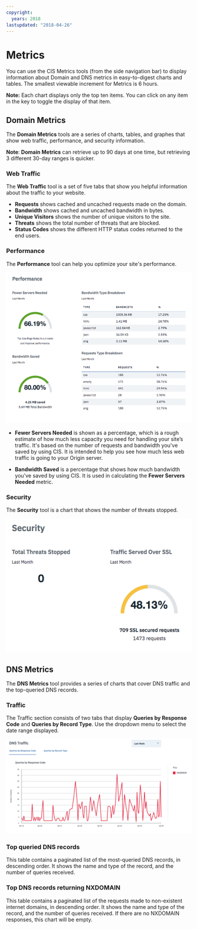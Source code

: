 ```yaml
---
copyright:
  years: 2018
lastupdated: "2018-04-26"
---
```


# Metrics

You can use the CIS Metrics tools (from the side navigation bar) to display information about Domain and DNS metrics in easy-to-digest charts and tables. The smallest viewable increment for Metrics is 6 hours.
    
**Note:** Each chart displays only the top ten items. You can click on any item in the key to toggle the display of that item.

## Domain Metrics
The **Domain Metrics** tools are a series of charts, tables, and graphes that show web traffic, performance, and security information.

**Note**: **Domain Metrics** can retrieve up to 90 days at one time, but retrieving 3 different 30-day ranges is quicker.

### Web Traffic
The **Web Traffic** tool is a set of five tabs that show you helpful information about the traffic to your website. 
* **Requests** shows cached and uncached requests made on the domain.
* **Bandwidth** shows cached and uncached bandwidth in bytes. 
* **Unique Visitors** shows the number of unique visitors to the site.
* **Threats** shows the total number of threats that are blocked.
* **Status Codes** shows the different HTTP status codes returned to the end users.


### Performance
The **Performance** tool can help you optimize your site's performance.


![Domain Performance Metrics image](images/domain-metrics-performance.png)

* **Fewer Servers Needed** is shown as a percentage, which is a rough estimate of how much less capacity you need for handling your site’s traffic. It's based on the number of requests and bandwidth you've saved by using CIS. It is intended to help you see how much less web traffic is going to your Origin server.

* **Bandwidth Saved** is a percentage that shows how much bandwidth you've saved by using CIS. It is used in calculating the **Fewer Servers Needed** metric.

### Security
The **Security** tool is a chart that shows the number of threats stopped.

![Domain Security Metrics image](images/domain-metrics-security.png)

## DNS Metrics
The **DNS Metrics** tool provides a series of charts that cover DNS traffic and the top-queried DNS records.

### Traffic
The Traffic section consists of two tabs that display **Queries by Response Code** and **Queries by Record Type**. Use the dropdown menu to select the date range displayed.

![DNS Traffic image](images/dns-metrics-traffic.png)

### Top queried DNS records
This table contains a paginated list of the most-queried DNS records, in descending order. It shows the name and type of the record, and the number of queries received.

### Top DNS records returning NXDOMAIN
This table contains a paginated list of the requests made to non-existent internet domains, in descending order. It shows the name and type of the record, and the number of queries received. If there are no NXDOMAIN responses, this chart will be empty.

